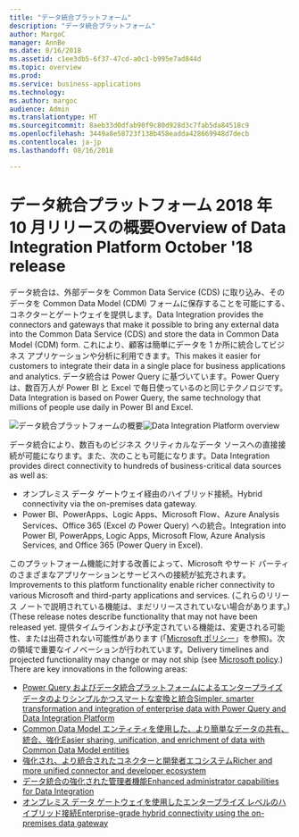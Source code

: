 ```yaml
---
title: "データ統合プラットフォーム"
description: "データ統合プラットフォーム"
author: MargoC
manager: AnnBe
ms.date: 8/16/2018
ms.assetid: c1ee3db5-6f37-47cd-a0c1-b995e7ad844d
ms.topic: overview
ms.prod: 
ms.service: business-applications
ms.technology: 
ms.author: margoc
audience: Admin
ms.translationtype: HT
ms.sourcegitcommit: 8aeb33d0dfab90f9c80d928d3c7fab5da84518c9
ms.openlocfilehash: 3449a8e58723f138b458eadda428669948d7decb
ms.contentlocale: ja-jp
ms.lasthandoff: 08/16/2018

---
```




#  <a name="overview-of-data-integration-platform-october-18-release"></a><span data-ttu-id="ee1a1-103">データ統合プラットフォーム 2018 年 10 月リリースの概要</span><span class="sxs-lookup"><span data-stu-id="ee1a1-103">Overview of Data Integration Platform October '18 release</span></span>

<span data-ttu-id="ee1a1-104">データ統合は、外部データを Common Data Service (CDS) に取り込み、そのデータを Common Data Model (CDM) フォームに保存することを可能にする、コネクターとゲートウェイを提供します。</span><span class="sxs-lookup"><span data-stu-id="ee1a1-104">Data Integration provides the connectors and gateways that make it possible to bring any external data into the Common Data Service (CDS) and store the data in Common Data Model (CDM) form.</span></span> <span data-ttu-id="ee1a1-105">これにより、顧客は簡単にデータを 1 か所に統合してビジネス アプリケーションや分析に利用できます。</span><span class="sxs-lookup"><span data-stu-id="ee1a1-105">This makes it easier for customers to integrate their data in a single place for business applications and analytics.</span></span> <span data-ttu-id="ee1a1-106">データ統合は Power Query に基づいています。Power Query は、数百万人が Power BI と Excel で毎日使っているのと同じテクノロジです。</span><span class="sxs-lookup"><span data-stu-id="ee1a1-106">Data Integration is based on Power Query, the same technology that millions of people use daily in Power BI and Excel.</span></span>

<span data-ttu-id="ee1a1-107">![データ統合プラットフォームの概要](media/data-integration-1.png "データ統合プラットフォームの概要")</span><span class="sxs-lookup"><span data-stu-id="ee1a1-107">![Data Integration Platform overview](media/data-integration-1.png "Data Integration platform")</span></span>

<span data-ttu-id="ee1a1-108">データ統合により、数百ものビジネス クリティカルなデータ ソースへの直接接続が可能になります。また、次のことも可能になります。</span><span class="sxs-lookup"><span data-stu-id="ee1a1-108">Data Integration provides direct connectivity to hundreds of business-critical data sources as well as:</span></span>

-   <span data-ttu-id="ee1a1-109">オンプレミス データ ゲートウェイ経由のハイブリッド接続。</span><span class="sxs-lookup"><span data-stu-id="ee1a1-109">Hybrid connectivity via the on-premises data gateway.</span></span>
-   <span data-ttu-id="ee1a1-110">Power BI、PowerApps、Logic Apps、Microsoft Flow、Azure Analysis Services、Office 365 (Excel の Power Query) への統合。</span><span class="sxs-lookup"><span data-stu-id="ee1a1-110">Integration into Power BI, PowerApps, Logic Apps, Microsoft Flow, Azure Analysis Services, and Office 365 (Power Query in Excel).</span></span>

<span data-ttu-id="ee1a1-111">このプラットフォーム機能に対する改善によって、Microsoft やサード パーティのさまざまなアプリケーションとサービスへの接続が拡充されます。</span><span class="sxs-lookup"><span data-stu-id="ee1a1-111">Improvements to this platform functionality enable richer connectivity to various Microsoft and third-party applications and services.</span></span> <span data-ttu-id="ee1a1-112">(これらのリリース ノートで説明されている機能は、まだリリースされていない場合があります。)</span><span class="sxs-lookup"><span data-stu-id="ee1a1-112">(These release notes describe functionality that may not have been released yet.</span></span> <span data-ttu-id="ee1a1-113">提供タイムラインおよび予定されている機能は、変更される可能性、または出荷されない可能性があります (「[Microsoft ポリシー](https://go.microsoft.com/fwlink/p/?linkid=2007332)」を参照)。次の領域で重要なイノベーションが行われています。</span><span class="sxs-lookup"><span data-stu-id="ee1a1-113">Delivery timelines and projected functionality may change or may not ship (see [Microsoft policy](https://go.microsoft.com/fwlink/p/?linkid=2007332).) There are key innovations in the following areas:</span></span>

-   [<span data-ttu-id="ee1a1-114">Power Query およびデータ統合プラットフォームによるエンタープライズ データのよりシンプルかつスマートな変換と統合</span><span class="sxs-lookup"><span data-stu-id="ee1a1-114">Simpler, smarter transformation and integration of enterprise data with Power Query and Data Integration Platform</span></span>](1-power-query.md)
-   [<span data-ttu-id="ee1a1-115">Common Data Model エンティティを使用した、より簡単なデータの共有、統合、強化</span><span class="sxs-lookup"><span data-stu-id="ee1a1-115">Easier sharing, unification, and enrichment of data with Common Data Model entities</span></span>](2-cdm.md)
-   [<span data-ttu-id="ee1a1-116">強化され、より統合されたコネクターと開発者エコシステム</span><span class="sxs-lookup"><span data-stu-id="ee1a1-116">Richer and more unified connector and developer ecosystem</span></span>](3-connector-ecosystem.md)
-   [<span data-ttu-id="ee1a1-117">データ統合の強化された管理者機能</span><span class="sxs-lookup"><span data-stu-id="ee1a1-117">Enhanced administrator capabilities for Data Integration</span></span>](4-data-integration-admin.md)
-   [<span data-ttu-id="ee1a1-118">オンプレミス データ ゲートウェイを使用したエンタープライズ レベルのハイブリッド接続</span><span class="sxs-lookup"><span data-stu-id="ee1a1-118">Enterprise-grade hybrid connectivity using the on-premises data gateway</span></span>](5-data-gateway.md)

